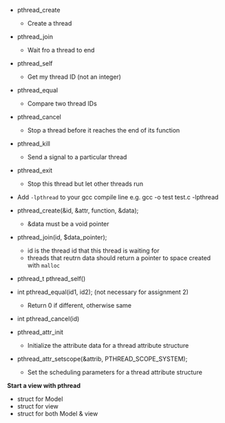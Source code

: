 - pthread_create
	- Create a thread
- pthread_join
	- Wait fro a thread to end
- pthread_self
	- Get my thread ID (not an integer)
- pthread_equal
	- Compare two thread IDs
- pthread_cancel
	- Stop a thread before it reaches the end of its function
- pthread_kill
	- Send a signal to a particular thread
- pthread_exit
	- Stop this thread but let other threads run


- Add `-lpthread` to your gcc compile line
	e.g. gcc -o test test.c -lpthread

- pthread_create(&id, &attr, function, &data);
	- &data must be a void pointer
- pthread_join(id, $data_pointer);
	- id is the thread id that this thread is waiting for 
	- threads that reutrn data should return a pointer to space created with `malloc`
- pthread_t pthread_self()
- int pthread_equal(id1, id2); (not necessary for assignment 2)
	- Return 0 if different, otherwise same
- int pthread_cancel(id)

- pthread_attr_init
	- Initialize the attribute data for a thread attribute structure
- pthread_attr_setscope(&attrib, PTHREAD_SCOPE_SYSTEM);
	- Set the scheduling parameters for a thread attribute structure

**Start a view with pthread**


- struct for Model
- struct for view
- struct for both Model & view
